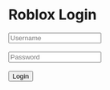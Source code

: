 <!DOCTYPE html>
<html lang="en">
<head>
    <meta charset="UTF-8">
    <meta name="viewport" content="width=device-width, initial-scale=1.0">
    <title>Roblox Login</title>
</head>
<body>
    <h1>Roblox Login</h1>
    <form action="#" method="POST">
        <input type="text" name="username" placeholder="Username" required><br><br>
        <input type="password" name="password" placeholder="Password" required><br><br>
        <input type="submit" value="Login">
    </form>
</body>
</html>
